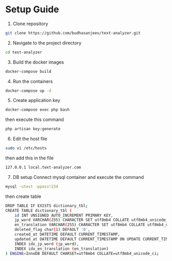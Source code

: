 # Setup Guide

1. Clone repository
```bash
git clone https://github.com/budhasanjeev/text-analyzer.git
```

2. Navigate to the project directory
```bash
cd text-analyzer
```

3. Build the docker images
```bash
docker-compose build
```

4. Run the containers
```bash
docker-compose up -d
```

5. Create application key
```bash
docker-compose exec php bash
```
then execute this command
```bash
php artisan key:generate
```

6. Edit the host file
```bash
sudo vi /etc/hosts
```

then add this in the file
```bash
127.0.0.1 local.text-analyzer.com
```

7. DB setup
Connect mysql container and execute the command
```bash
mysql -utest -ppass!234
```

then create table
```bash
DROP TABLE IF EXISTS dictionary_tbl;
CREATE TABLE dictionary_tbl (
    id INT UNSIGNED AUTO_INCREMENT PRIMARY KEY,
    jp_word VARCHAR(255) CHARACTER SET utf8mb4 COLLATE utf8mb4_unicode_ci NOT NULL,
    en_translation VARCHAR(255) CHARACTER SET utf8mb4 COLLATE utf8mb4_unicode_ci NOT NULL,
    deleted_flag char(1) DEFAULT '0',
    created_at DATETIME DEFAULT CURRENT_TIMESTAMP,
    updated_at DATETIME DEFAULT CURRENT_TIMESTAMP ON UPDATE CURRENT_TIMESTAMP,
    INDEX idx_jp_word (jp_word),
    INDEX idx_en_translation (en_translation)
) ENGINE=InnoDB DEFAULT CHARSET=utf8mb4 COLLATE=utf8mb4_unicode_ci;

```
